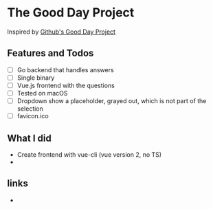 # The Good Day Project

Inspired by [Github's Good Day Project](https://github.blog/2021-05-25-octoverse-spotlight-good-day-project/)

## Features and Todos
- [ ] Go backend that handles answers
- [ ] Single binary
- [ ] Vue.js frontend with the questions
- [ ] Tested on macOS
- [ ] Dropdown show a placeholder, grayed out, which is not part of the selection
- [ ] favicon.ico

## What I did
* Create frontend with vue-cli (vue version 2, no TS)
*

## links
*
